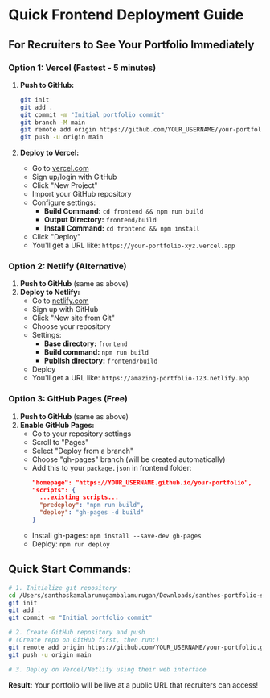 # Quick Frontend Deployment Guide

## For Recruiters to See Your Portfolio Immediately

### Option 1: Vercel (Fastest - 5 minutes)

1. **Push to GitHub:**
   ```bash
   git init
   git add .
   git commit -m "Initial portfolio commit"
   git branch -M main
   git remote add origin https://github.com/YOUR_USERNAME/your-portfolio.git
   git push -u origin main
   ```

2. **Deploy to Vercel:**
   - Go to [vercel.com](https://vercel.com)
   - Sign up/login with GitHub
   - Click "New Project"
   - Import your GitHub repository
   - Configure settings:
     - **Build Command:** `cd frontend && npm run build`
     - **Output Directory:** `frontend/build`
     - **Install Command:** `cd frontend && npm install`
   - Click "Deploy"
   - You'll get a URL like: `https://your-portfolio-xyz.vercel.app`

### Option 2: Netlify (Alternative)

1. **Push to GitHub** (same as above)
2. **Deploy to Netlify:**
   - Go to [netlify.com](https://netlify.com)
   - Sign up with GitHub
   - Click "New site from Git"
   - Choose your repository
   - Settings:
     - **Base directory:** `frontend`
     - **Build command:** `npm run build`
     - **Publish directory:** `frontend/build`
   - Deploy
   - You'll get a URL like: `https://amazing-portfolio-123.netlify.app`

### Option 3: GitHub Pages (Free)

1. **Push to GitHub** (same as above)
2. **Enable GitHub Pages:**
   - Go to your repository settings
   - Scroll to "Pages"
   - Select "Deploy from a branch"
   - Choose "gh-pages" branch (will be created automatically)
   - Add this to your `package.json` in frontend folder:
     ```json
     "homepage": "https://YOUR_USERNAME.github.io/your-portfolio",
     "scripts": {
       ...existing scripts...
       "predeploy": "npm run build",
       "deploy": "gh-pages -d build"
     }
     ```
   - Install gh-pages: `npm install --save-dev gh-pages`
   - Deploy: `npm run deploy`

## Quick Start Commands:

```bash
# 1. Initialize git repository
cd /Users/santhoskamalarumugambalamurugan/Downloads/santhos-portfolio-source
git init
git add .
git commit -m "Initial portfolio commit"

# 2. Create GitHub repository and push
# (Create repo on GitHub first, then run:)
git remote add origin https://github.com/YOUR_USERNAME/your-portfolio.git
git push -u origin main

# 3. Deploy on Vercel/Netlify using their web interface
```

**Result:** Your portfolio will be live at a public URL that recruiters can access!